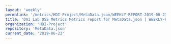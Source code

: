 ```yaml
---
layout: 'weekly'
permalink: '/metrics/HDI-Project/MetaData.json/WEEKLY-REPORT-2019-06-23'
title: 'DAI Lab OSS Metrics Metrics report for MetaData.json | WEEKLY-REPORT-2019-06-23'
organization: 'HDI-Project'
repository: 'MetaData.json'
current_date: '2019-06-23'
---
```


